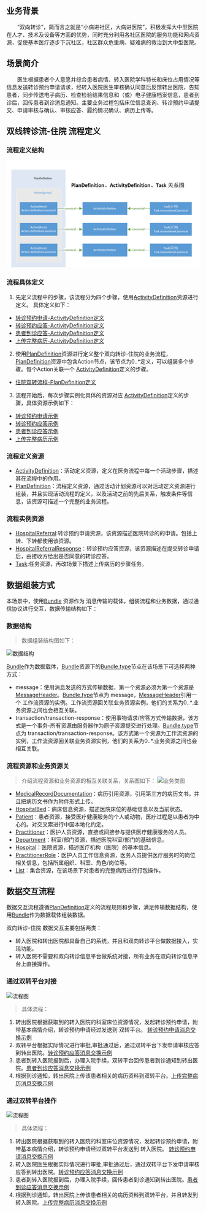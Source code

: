 ## 业务背景
&emsp;&emsp;“双向转诊”，简而言之就是“小病进社区，大病进医院”，积极发挥大中型医院在人才、技术及设备等方面的优势，同时充分利用各社区医院的服务功能和网点资源，促使基本医疗逐步下沉社区，社区群众危重病、疑难病的救治到大中型医院。

## 场景简介
&emsp;&emsp;医生根据患者个人意愿并综合患者病情、转入医院学科特长和床位占用情况等信息发送转诊预约申请请求，经转入医院医生审核确认同意后反馈转出医院，告知患者，同步传送电子病历、检查检验结果信息和（或）电子健康档案信息，患者到诊后，回传患者到诊消息通知。主要业务过程包括床位信息查询、转诊预约申请提交、申请审核与确认、审核应答、履约情况确认、病历上传等。


## 双线转诊流-住院 流程定义

 ###  流程定义结构

![流程定义](PlanDefinition-ActivityDefinition-Task-Relationship.png)
   
 ###  流程具体定义
  
1.	先定义流程中的步骤，该流程分为四个步骤，使用[ActivityDefinition](http://hl7.org/fhir/r4/activitydefinition.html)资源进行定义。
具体定义如下：
- [转诊预约申请-ActivityDefinition定义](https://build.fhir.org/ig/karldavids/CN-Public-Health-Core-R4/ActivityDefinition-ActivityDefinition-application-for-referral-appointment.html)
- [转诊预约应答-ActivityDefinition定义](https://build.fhir.org/ig/karldavids/CN-Public-Health-Core-R4/ActivityDefinition-ActivityDefinition-application-for-referral-appointment-response.html)
- [患者到诊应答-ActivityDefinition定义](https://build.fhir.org/ig/karldavids/CN-Public-Health-Core-R4/ActivityDefinition-ActivityDefinition-patient-arrive-response.html)
- [上传完整病历-ActivityDefinition定义](https://build.fhir.org/ig/karldavids/CN-Public-Health-Core-R4/ActivityDefinition-ActivityDefinition-medical-records-submitted.html)

2.	使用[PlanDefinition](http://hl7.org/fhir/r4/plandefinition.html)资源进行定义整个双向转诊-住院的业务流程，[PlanDefinition](http://hl7.org/fhir/r4/plandefinition.html)资源中包含Action节点，该节点为0..*定义，可以组装多个步骤。每个Action关联一个 [ActivityDefinition](http://hl7.org/fhir/r4/activitydefinition.html)定义的步骤。
- [住院双转流程-PlanDefinition定义](https://build.fhir.org/ig/karldavids/CN-Public-Health-Core-R4/PlanDefinition-PlanDefinition-hospital-referral.html)
3.	流程开始后，每次步骤实例化具体的资源对应 [ActivityDefinition](http://hl7.org/fhir/r4/activitydefinition.html)定义的步骤，具体资源示例如下：

- [转诊预约申请示例](https://build.fhir.org/ig/karldavids/CN-Public-Health-Core-R4/Appointment-HospitalReferral-example.html)
- [转诊预约应答示例](https://build.fhir.org/ig/karldavids/CN-Public-Health-Core-R4/AppointmentResponse-HospitalReferralResponse-example.html)
- [患者到诊应答示例](https://build.fhir.org/ig/karldavids/CN-Public-Health-Core-R4/AppointmentResponse-PatientArriveResponse-example.html)
- [上传完整病历示例](https://build.fhir.org/ig/karldavids/CN-Public-Health-Core-R4/Task-Medical-records-submitted-example.html)


### 流程定义资源
- [ActivityDefinition](http://hl7.org/fhir/r4/activitydefinition.html)：活动定义资源，定义在医务流程中每一个活动步骤，描述其在流程中的作用。
- [PlanDefinition](http://hl7.org/fhir/r4/plandefinition.html)：流程定义资源，通过活动计划资源可以对活动定义资源进行组装，并且实现活动流程的定义，以及活动之前的先后关系，触发条件等信息，该资源可描述一个完整的业务流程。

### 流程实例资源
- [HospitalReferral](https://build.fhir.org/ig/karldavids/CN-Public-Health-Core-R4/StructureDefinition-hospital-referral.html):转诊预约申请资源，该资源描述医院转诊的的申请。包括上转、下转都使用该资源。
- [HospitalReferralResponse](https://build.fhir.org/ig/karldavids/CN-Public-Health-Core-R4/StructureDefinition-hospital-referral-response.html)：转诊预约应答资源，该资源描述在提交转诊申请后，由接收方给出是否同意的转诊应答。
- [Task](http://hl7.org/fhir/r4/task.html):任务资源，再改场景下描述上传病历的步骤任务。


## 数据组装方式

本场景中，使用[Bundle](http://hl7.org/fhir/r4/bundle.html) 资源作为 消息传输的载体，组装流程和业务数据，通过通信协议进行交互，数据传输结构如下：

### 数据结构

>数据组装结构图如下：

![数据结构](structure-bundle.png) 

[Bundle](http://hl7.org/fhir/r4/bundle.html)作为数据载体，[Bundle](http://hl7.org/fhir/r4/bundle.html)资源下的[Bundle.type](http://hl7.org/fhir/r4/bundle-definitions.html#Bundle.type)节点在该场景下可选择两种方式：
- message：使用消息发送的方式传输数据，第一个资源必须为第一个资源是[MessageHeader](http://hl7.org/fhir/r4/messageheader.html)。[Bundle.type](http://hl7.org/fhir/r4/bundle-definitions.html#Bundle.type)节点为 message，[MessageHeader](http://hl7.org/fhir/r4/messageheader.html)引用一个 工作流资源的实例。工作流资源回关联业务资源实例，他们的关系为0..*.业务资源之间也会相互关联。
- transaction/transaction-response：使用事物请求/应答方式传输数据，该方式是一个事务-所有资源由服务器作为原子资源提交进行处理。[Bundle.type](http://hl7.org/fhir/r4/bundle-definitions.html#Bundle.type)节点为 transaction/transaction-response。该方式第一个资源为工作流资源的实例，工作流资源回关联业务资源实例，他们的关系为0..*.业务资源之间也会相互关联。


### 流程资源和业务资源关  

>介绍流程资源和业务资源的相互关联关系，关系图如下：
![业务类图](Class.png)

- [MedicalRecordDocumentation](https://build.fhir.org/ig/HL7China/CN-CORE-R4/branches/develop/StructureDefinition-medical-record-documentation.html)：病历引用资源，引用第三方的病历文书，并且把病历文书作为附件形式上传。
- [HospitalBed](https://build.fhir.org/ig/HL7China/CN-CORE-R4/branches/develop/StructureDefinition-hospital-bed.html)：病床信息资源，描述医院床位的基础信息以及当前状态。
- [Patient](https://build.fhir.org/ig/HL7China/CN-CORE-R4/branches/develop/StructureDefinition-Patient.html)：患者资源，接受医疗健康服务的个人或动物，医疗过程是以患者为中心的。对交叉索进行中国本地化约定。
- [Practitioner](https://build.fhir.org/ig/HL7China/CN-CORE-R4/branches/develop/StructureDefinition-Practitioner.html)：医护人员资源，直接或间接参与提供医疗健康服务的人员。
- [Department](https://build.fhir.org/ig/HL7China/CN-CORE-R4/branches/develop/StructureDefinition-Department.html)：科室/部门资源，描述医院科室/部门的基础信息。
- [Hospital](https://build.fhir.org/ig/HL7China/CN-CORE-R4/branches/develop/StructureDefinition-Hospital.html)：医院资源，描述医疗机构（医院）的基本信息。
- [PractitionerRole](https://build.fhir.org/ig/HL7China/CN-CORE-R4/branches/develop/StructureDefinition-PractitionerRole.html)：医护人员工作信息资源，医务人员提供医疗服务时的岗位相关信息，包括所属组织、科室、角色/岗位等。
- [List](http://hl7.org/fhir/r4/list.html)：集合资源，在该场景下对患者的完整病历进行打包操作。



## 数据交互流程

数据交互流程遵循[PlanDefinition](http://hl7.org/fhir/r4/plandefinition.html)定义的流程规则和步骤，满足传输数据结构，使用[Bundle](http://hl7.org/fhir/r4/bundle.html)作为数据载体组装数据。

双向转诊-住院 数据交互主要包括两类：
- 转入医院和转出医院都具备自己的系统，并且和双向转诊平台做数据接入，实现功能。
- 转入医院不需要和双向转诊信息平台做系统对接，所有业务在双向转诊信息平台上直接操作。
  
### 通过双转平台对接

![流程图](sequence-platform.png)

>具体流程：

1.	转出医院根据获取到的转入医院的科室床位资源情况，发起转诊预约申请，附带基本病情介绍，转诊预约申请经过发送到 双转平台。 [转诊预约申请消息交换示例](https://build.fhir.org/ig/karldavids/CN-Public-Health-Core-R4/Bundle-Bundle-hospital-referral-example.html)
2.	双转平台根据实际情况进行审批,审批通过后，通过双转平台下发申请审核应答到转出医院。[转诊预约应答消息交换示例](https://build.fhir.org/ig/karldavids/CN-Public-Health-Core-R4/Bundle-Bundle-hospital-referral-response-example.html)
3.	患者到转入医院报到后，办理入院手续，双转平台回传患者到诊通知到转出医院。[患者到诊应答消息交换示例](https://build.fhir.org/ig/karldavids/CN-Public-Health-Core-R4/Bundle-Bundle-patient-arrive-response-example.html)
4.	根据到诊通知，转出医院上传该患者相关的病历资料到双转平台。[上传完整病历消息交换示例](https://build.fhir.org/ig/karldavids/CN-Public-Health-Core-R4/Bundle-Bundle-medical-records-submitted-example.html)

### 通过双转平台操作

![流程图](sequence.png)

> 具体流程：

1.	转出医院根据获取到的转入医院的科室床位资源情况，发起转诊预约申请，附带基本病情介绍，转诊预约申请经过双转平台发送到 转入医院。 [转诊预约申请消息交换示例](https://build.fhir.org/ig/karldavids/CN-Public-Health-Core-R4/Bundle-Bundle-hospital-referral-example.html)	
2.	转入医院医生根据实际情况进行审批,审批通过后，通过双转平台下发申请审核应答到转出医院。[转诊预约应答消息交换示例](https://build.fhir.org/ig/karldavids/CN-Public-Health-Core-R4/Bundle-Bundle-hospital-referral-response-example.html)
3.	患者到转入医院报到后，办理入院手续，回传患者到诊通知到转出医院。[患者到诊应答消息交换示例](https://build.fhir.org/ig/karldavids/CN-Public-Health-Core-R4/Bundle-Bundle-patient-arrive-response-example.html)
4.	根据到诊通知，转出医院上传该患者相关的病历资料到双转平台，并且转发到转入医院。[上传完整病历消息交换示例](https://build.fhir.org/ig/karldavids/CN-Public-Health-Core-R4/Bundle-Bundle-medical-records-submitted-example.html)




